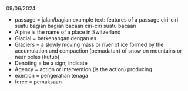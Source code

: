 09/06/2024
- passage = jalan/bagian
example text: features of a passage
ciri-ciri suatu bagian
bagian bacaan
ciri-ciri suatu bacaan
- Alpine is the name of a place in Switzerland
- Glacial = berkenangan dengan es
- Glaciers = a slowly moving mass or river of ice formed by the accumulation and compaction (pemadatan) of snow on mountains or near poles (kutub)
- Denoting = be a sign; indicate
- Agency = action or intervention (is the action) producing
- exertion = pengerahan tenaga
- force = pemaksaan


